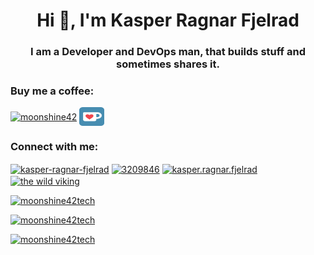 <h1 align="center">Hi 👋, I'm Kasper Ragnar Fjelrad</h1>
<h3 align="center">I am a Developer and DevOps man, that builds stuff and sometimes shares it.</h3>

<h3 align="left">Buy me a coffee:</h3>
<p align="left">
<a href="https://www.buymeacoffee.com/Moonshine42" target="blank"><img align="center" src="https://www.buymeacoffee.com/assets/img/guidelines/logo-mark-3.svg" alt="moonshine42" height="30" width="40" /></a>
<a href="https://ko-fi.com/moonshine42" target="blank"><img align="center" src="./Images/ko-fi.svg" alt="moonshine42" height="30" width="40" /></a>
</p>


<h3 align="left">Connect with me:</h3>
<p align="left">
  <a href="https://linkedin.com/in/kasper-ragnar-fjelrad" target="blank"><img align="center" src="https://raw.githubusercontent.com/rahuldkjain/github-profile-readme-generator/master/src/images/icons/Social/linked-in-alt.svg" alt="kasper-ragnar-fjelrad" height="30" width="40" /></a> 
  <a href="https://stackoverflow.com/users/3209846" target="blank"><img align="center" src="https://raw.githubusercontent.com/rahuldkjain/github-profile-readme-generator/master/src/images/icons/Social/stack-overflow.svg" alt="3209846" height="30" width="40" /></a> 
  <a href="https://fb.com/kasper.ragnar.fjelrad" target="blank"><img align="center" src="https://raw.githubusercontent.com/rahuldkjain/github-profile-readme-generator/master/src/images/icons/Social/facebook.svg" alt="kasper.ragnar.fjelrad" height="30" width="40" /></a> 
  <a href="https://www.youtube.com/c/the wild viking" target="blank"><img align="center" src="https://raw.githubusercontent.com/rahuldkjain/github-profile-readme-generator/master/src/images/icons/Social/youtube.svg" alt="the wild viking" height="30" width="40" /></a>
</p>

<p>
  <a href="https://github.com/anuraghazra/github-readme-stats" target="_blank" rel="noreferrer">
    <img src="https://github-readme-stats.vercel.app/api/top-langs?username=moonshine42tech&show_icons=true&locale=en&layout=compact&hide_border=true&theme=nord"
    alt="moonshine42tech"/>
  </a>
</p>

<p>
  <a href="https://github.com/denvercoder1/github-readme-streak-stats" target="_blank" rel="noreferrer">
    <img src="https://github-readme-streak-stats.herokuapp.com?user=Moonshine42tech&theme=nord&hide_border=true&date_format=j%20M%5B%20Y%5D" alt="moonshine42tech"/>
  </a>
</p>

<p>
  <a href="https://github.com/anuraghazra/github-readme-stats" target="_blank" rel="noreferrer">
    <img src="https://github-readme-stats.vercel.app/api?username=moonshine42tech&show_icons=true&locale=en&hide_border=true&theme=nord" alt="moonshine42tech"/> 
  </a>
</p>
